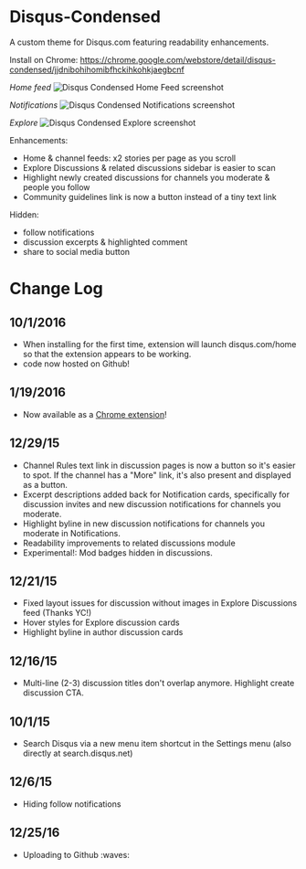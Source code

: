 # Disqus-Condensed
A custom theme for Disqus.com featuring readability enhancements.

Install on Chrome: https://chrome.google.com/webstore/detail/disqus-condensed/jjdnibohihomibfhckihkohkjaegbcnf

_Home feed_
![Disqus Condensed Home Feed screenshot](http://i.imgur.com/SZUSn1S.png)

_Notifications_
![Disqus Condensed Notifications screenshot](http://i.imgur.com/txjRI5V.png)

_Explore_
![Disqus Condensed Explore screenshot](http://i.imgur.com/bcgoMSn.png)

Enhancements:
- Home & channel feeds: x2 stories per page as you scroll
- Explore Discussions & related discussions sidebar is easier to scan
- Highlight newly created discussions for channels you moderate & people you follow
- Community guidelines link is now a button instead of a tiny text link

Hidden:
- follow notifications
- discussion excerpts & highlighted comment
- share to social media button

# Change Log
## 10/1/2016
- When installing for the first time, extension will launch disqus.com/home so that the extension appears to be working.
- code now hosted on Github!

## 1/19/2016
- Now available as a [Chrome extension](https://chrome.google.com/webstore/detail/disqus-condensed/jjdnibohihomibfhckihkohkjaegbcnf)!

## 12/29/15
- Channel Rules text link in discussion pages is now a button so it's easier to spot. If the channel has a "More" link, it's also present and displayed as a button.
- Excerpt descriptions added back for Notification cards, specifically for discussion invites and new discussion notifications for channels you moderate.
- Highlight byline in new discussion notifications for channels you moderate in Notifications.
- Readability improvements to related discussions module
- Experimental!: Mod badges hidden in discussions. 


## 12/21/15
- Fixed layout issues for discussion without images in Explore Discussions feed (Thanks YC!)
- Hover styles for Explore discussion cards
- Highlight byline in author discussion cards

## 12/16/15
- Multi-line (2-3) discussion titles don't overlap anymore. Highlight create discussion CTA.

## 10/1/15
- Search Disqus via a new menu item shortcut in the Settings menu (also directly at search.disqus.net)

## 12/6/15
- Hiding follow notifications

## 12/25/16
- Uploading to Github :waves:
